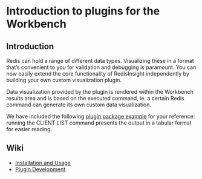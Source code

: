 # Introduction to plugins for the Workbench

## Introduction

Redis can hold a range of different data types. Visualizing these in a 
format that’s convenient to you for validation and debugging is paramount. 
You can now easily extend the core functionality of RedisInsight independently by 
building your own custom visualization plugin.

Data visualization provided by the plugin is rendered within the 
Workbench results area and is based on the executed command, ie. a certain
Redis command can generate its own custom data visualization.

We have included the following [plugin package example](https://github.com/RedisInsight/RedisInsight/tree/main/redisinsight/ui/src/packages/clients-list) for your reference: running the CLIENT LIST command presents the output in a tabular format for easier reading.

## Wiki

* [Installation and Usage](installation.md)
* [Plugin Development](development.md)
